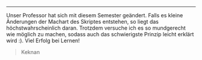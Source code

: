 ***

Unser Professor hat sich mit diesem Semester geändert. Falls es kleine Änderungen der Machart des Skriptes entstehen, so liegt das höchstwahrscheinlich daran. Trotzdem versuche ich es so mundgerecht wie möglich zu machen, sodass auch das schwierigste Prinzip leicht erklärt wird :). Viel Erfolg bei Lernen!
>Keknan

